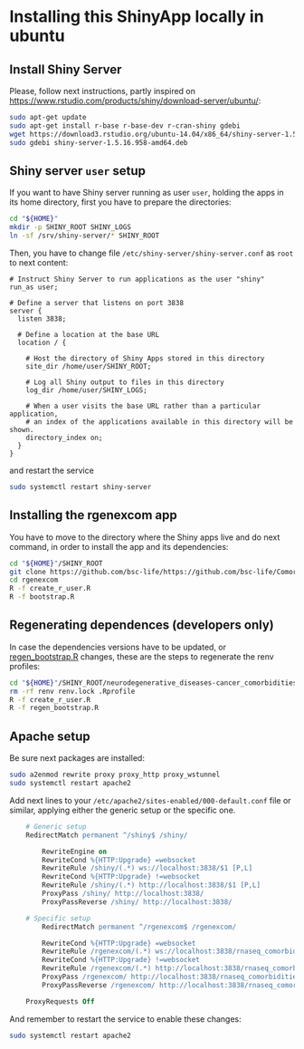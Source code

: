# Installing this ShinyApp locally in ubuntu

## Install Shiny Server

Please, follow next instructions, partly inspired on <https://www.rstudio.com/products/shiny/download-server/ubuntu/>:

```bash
sudo apt-get update
sudo apt-get install r-base r-base-dev r-cran-shiny gdebi
wget https://download3.rstudio.org/ubuntu-14.04/x86_64/shiny-server-1.5.16.958-amd64.deb
sudo gdebi shiny-server-1.5.16.958-amd64.deb
```

## Shiny server `user` setup

If you want to have Shiny server running as user `user`, holding the apps in its home directory,
first you have to prepare the directories:

```bash
cd "${HOME}"
mkdir -p SHINY_ROOT SHINY_LOGS
ln -sf /srv/shiny-server/* SHINY_ROOT
```

Then, you have to change file `/etc/shiny-server/shiny-server.conf` as `root` to next content:

```
# Instruct Shiny Server to run applications as the user "shiny"
run_as user;

# Define a server that listens on port 3838
server {
  listen 3838;

  # Define a location at the base URL
  location / {

    # Host the directory of Shiny Apps stored in this directory
    site_dir /home/user/SHINY_ROOT;

    # Log all Shiny output to files in this directory
    log_dir /home/user/SHINY_LOGS;

    # When a user visits the base URL rather than a particular application,
    # an index of the applications available in this directory will be shown.
    directory_index on;
  }
}
```

and restart the service

```bash
sudo systemctl restart shiny-server
```

## Installing the rgenexcom app

You have to move to the directory where the Shiny apps live and do next command,
in order to install the app and its dependencies:

```bash
cd "${HOME}"/SHINY_ROOT
git clone https://github.com/bsc-life/https://github.com/bsc-life/Comorbidities_RNAseq.git
cd rgenexcom
R -f create_r_user.R
R -f bootstrap.R
```

## Regenerating dependences (**developers only**)

In case the dependencies versions have to be updated, or [regen_bootstrap.R](regen_bootstrap.R) changes,
these are the steps to regenerate the renv profiles:

```bash
cd "${HOME}"/SHINY_ROOT/neurodegenerative_diseases-cancer_comorbidities
rm -rf renv renv.lock .Rprofile
R -f create_r_user.R
R -f regen_bootstrap.R
```

## Apache setup

Be sure next packages are installed:

```bash
sudo a2enmod rewrite proxy proxy_http proxy_wstunnel
sudo systemctl restart apache2
```

Add next lines to your `/etc/apache2/sites-enabled/000-default.conf` file or similar,
applying either the generic setup or the specific one.

```apache
	# Generic setup
	RedirectMatch permanent ^/shiny$ /shiny/

        RewriteEngine on
        RewriteCond %{HTTP:Upgrade} =websocket
        RewriteRule /shiny/(.*) ws://localhost:3838/$1 [P,L]
        RewriteCond %{HTTP:Upgrade} !=websocket
        RewriteRule /shiny/(.*) http://localhost:3838/$1 [P,L]
        ProxyPass /shiny/ http://localhost:3838/
        ProxyPassReverse /shiny/ http://localhost:3838/

	# Specific setup
        RedirectMatch permanent ^/rgenexcom$ /rgenexcom/

        RewriteCond %{HTTP:Upgrade} =websocket
        RewriteRule /rgenexcom/(.*) ws://localhost:3838/rnaseq_comorbidities/$1 [P,L]
        RewriteCond %{HTTP:Upgrade} !=websocket
        RewriteRule /rgenexcom/(.*) http://localhost:3838/rnaseq_comorbidities/$1 [P,L]
        ProxyPass /rgenexcom/ http://localhost:3838/rnaseq_comorbidities/
        ProxyPassReverse /rgenexcom/ http://localhost:3838/rnaseq_comorbidities/

	ProxyRequests Off
```

And remember to restart the service to enable these changes:

```bash
sudo systemctl restart apache2
```
